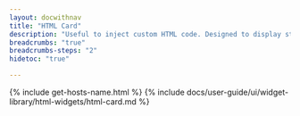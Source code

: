 ```yaml
---
layout: docwithnav
title: "HTML Card"
description: "Useful to inject custom HTML code. Designed to display static information only."
breadcrumbs: "true"
breadcrumbs-steps: "2"
hidetoc: "true"

---
```

{% include get-hosts-name.html %}
{% include docs/user-guide/ui/widget-library/html-widgets/html-card.md %}
